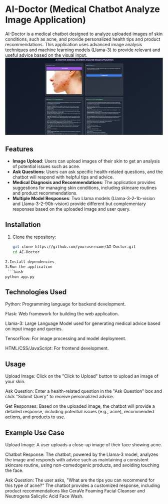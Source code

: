 # AI-Doctor (Medical Chatbot Analyze Image Application)

AI-Doctor is a medical chatbot designed to analyze uploaded images of skin conditions, such as acne, and provide personalized health tips and product recommendations. This application uses advanced image analysis techniques and machine learning models (Llama-3) to provide relevant and useful advice based on the visual input.
![AI-Doctor Screenshot](/AppScreenshot.png)

## Features

- **Image Upload**: Users can upload images of their skin to get an analysis of potential issues such as acne.
- **Ask Questions**: Users can ask specific health-related questions, and the chatbot will respond with helpful tips and advice.
- **Medical Diagnosis and Recommendations**: The application provides suggestions for managing skin conditions, including skincare routines and product recommendations.
- **Multiple Model Responses**: Two Llama models (Llama-3-2-1b-vision and Llama-3-2-90b-vision) provide different but complementary responses based on the uploaded image and user query.

## Installation

1. Clone the repository:
   ```bash
   git clone https://github.com/yourusername/AI-Doctor.git
   cd AI-Doctor
```
2.Install dependencies
3.Run the application
 ```bash
python app.py
```
## Technologies Used

Python: Programming language for backend development.

Flask: Web framework for building the web application.

Llama-3: Large Language Model used for generating medical advice based on input image and queries.

TensorFlow: For image processing and model deployment.

HTML/CSS/JavaScript: For frontend development.

## Usage

Upload Image: Click on the "Click to Upload" button to upload an image of your skin.

Ask Question: Enter a health-related question in the "Ask Question" box and click "Submit Query" to receive personalized advice.

Get Responses: Based on the uploaded image, the chatbot will provide a detailed response, including potential issues (e.g., acne), recommended actions, and products to use.

## Example Use Case

Upload Image: A user uploads a close-up image of their face showing acne.

Chatbot Response: The chatbot, powered by the Llama-3 model, analyzes the image and responds with advice such as maintaining a consistent skincare routine, using non-comedogenic products, and avoiding touching the face.

Ask Question: The user asks, "What are the tips you can recommend for this type of acne?" The chatbot provides a customized response, including product recommendations like CeraVe Foaming Facial Cleanser and Neutrogena Salicylic Acid Face Wash.


